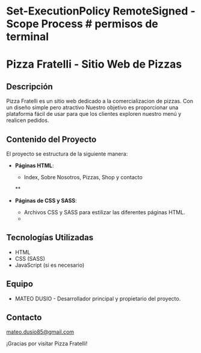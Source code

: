 # Set-ExecutionPolicy RemoteSigned -Scope Process # permisos de terminal 

# Pizza Fratelli - Sitio Web de Pizzas

## Descripción
Pizza Fratelli es un sitio web dedicado a la comercializacion  de  pizzas. 
Con un diseño simple pero atractivo 
 Nuestro objetivo es proporcionar una plataforma fácil de usar para que los clientes exploren nuestro menú y realicen pedidos.

## Contenido del Proyecto
El proyecto se estructura de la siguiente manera:

- **Páginas HTML**: 
  -  Index, Sobre Nosotros, Pizzas, Shop y contacto
  
  **

- **Páginas de CSS y SASS**: 
  - Archivos CSS y SASS para estilizar las diferentes páginas HTML.
  - 




## Tecnologías Utilizadas
- HTML
- CSS (SASS)
- JavaScript (si es necesario)

## Equipo
- MATEO DUSIO - Desarrollador principal y propietario del proyecto.



## Contacto
mateo.dusio85@gmail.com

¡Gracias por visitar Pizza Fratelli!
